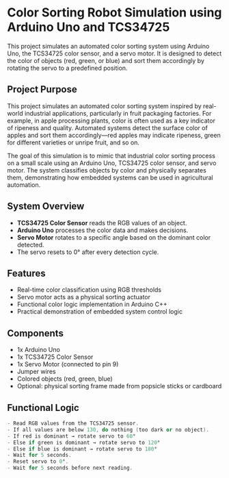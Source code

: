 # Color Sorting Robot Simulation using Arduino Uno and TCS34725

This project simulates an automated color sorting system using Arduino Uno, the TCS34725 color sensor, and a servo motor. It is designed to detect the color of objects (red, green, or blue) and sort them accordingly by rotating the servo to a predefined position.

## Project Purpose

This project simulates an automated color sorting system inspired by real-world industrial applications, particularly in fruit packaging factories. For example, in apple processing plants, color is often used as a key indicator of ripeness and quality. Automated systems detect the surface color of apples and sort them accordingly—red apples may indicate ripeness, green for different varieties or unripe fruit, and so on.

The goal of this simulation is to mimic that industrial color sorting process on a small scale using an Arduino Uno, TCS34725 color sensor, and servo motor. The system classifies objects by color and physically separates them, demonstrating how embedded systems can be used in agricultural automation.

## System Overview

- **TCS34725 Color Sensor** reads the RGB values of an object.
- **Arduino Uno** processes the color data and makes decisions.
- **Servo Motor** rotates to a specific angle based on the dominant color detected.
- The servo resets to 0° after every detection cycle.

## Features

- Real-time color classification using RGB thresholds
- Servo motor acts as a physical sorting actuator
- Functional color logic implementation in Arduino C++
- Practical demonstration of embedded system control logic

## Components

- 1x Arduino Uno
- 1x TCS34725 Color Sensor
- 1x Servo Motor (connected to pin 9)
- Jumper wires
- Colored objects (red, green, blue)
- Optional: physical sorting frame made from popsicle sticks or cardboard

## Functional Logic

```cpp
- Read RGB values from the TCS34725 sensor.
- If all values are below 130, do nothing (too dark or no object).
- If red is dominant → rotate servo to 60°
- Else if green is dominant → rotate servo to 120°
- Else if blue is dominant → rotate servo to 180°
- Wait for 5 seconds.
- Reset servo to 0°.
- Wait for 5 seconds before next reading.
